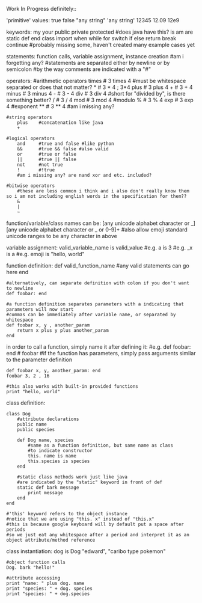 Work In Progress definitely::

'primitive' values:
	true
	false
	"any string"
	'any string'
	12345
	12.09
	12e9
	
keywords:
	my
	your
	public
	private
	protected #does java have this?
	is
	am
	are
	static
	def
	end
	class
	import
	when
	while
	for
	switch
	if
	else
	return
	break
	continue
	#probably missing some, haven't created many example cases yet
	
statements:
	function calls, variable assignment, instance creation #am i forgetting any?
	#statements are separated either by newline or by semicolon
	#by the way comments are indicated with a "#"
	
operators:
	#arithmetic operators
		times	# 3 times 4 #must be whitespace separated or does that not matter?
		*		# 3 * 4 ; 3*4
		plus	# 3 plus 4
		+		# 3 + 4
		minus	# 3 minus 4
		-		# 3 - 4
		div		# 3 div 4	#short for "divided by", is there something better?
		/		# 3 / 4
		mod		# 3 mod 4	#modulo
		%		# 3 % 4
		exp		# 3 exp 4 	#exponent
		**		# 3 ** 4
		#am i missing any?
		
	#string operators
		plus	#concatenation like java
		+
		
	#logical operators
		and		#true and false	#like python
		&&		#true && false #also valid
		or		#true or false
		||		#true || false
		not		#not true
		!		#!true
		#am i missing any? are nand xor and etc. included?
		
	#bitwise operators
		#these are less common i think and i also don't really know them so i am not including english words in the specification for them??
		&
		|
		~

function/variable/class names can be:
	[any unicode alphabet character or _][any unicode alphabet character or _ or 0-9]+
	#also allow emoji standard unicode ranges to be any character in above
	
variable assignment:
	valid_variable_name is valid_value
	#e.g. a is 3
	#e.g. _x is a
	#e.g. emoji is "hello, world"
	
function definition:
	def valid_function_name
		#any valid statements can go here
	end
	
	#alternatively, can separate definition with colon if you don't want to newline
	def foobar: end
	
	#a function definition separates parameters with a indicating that parameters will now start
	#commas can be immediately after variable name, or separated by whitespace
	def foobar x, y , another_param
		return x plus y plus another_param
	end

in order to call a function, simply name it after defining it:
	#e.g. def foobar: end
	#     foobar
	#if the function has parameters, simply pass arguments similar to the parameter definition
	
	def foobar x, y, another_param: end
	foobar 3, 2 , 16
	
	#this also works with built-in provided functions
	print "hello, world"
	
class definition:

	class Dog
		#attribute declarations
		public name
		public species
		
		def Dog name, species
			#same as a function definition, but same name as class
			#to indicate constructor
			this. name is name
			this.species is species
		end
			
		#static class methods work just like java
		#are indicated by the "static" keyword in front of def
		static def bark message
			print message
		end
	end
	
	#'this' keyword refers to the object instance
	#notice that we are using "this. x" instead of "this.x"
	#this is because google keyboard will by default put a space after periods
	#so we just eat any whitespace after a period and interpret it as an object attribute/method reference
	
class instantiation:
	dog is Dog "edward", "caribo type pokemon"
	
	#object function calls
	Dog. bark "hello!"
	
	#attribute accessing
	print "name: " plus dog. name
	print "species: " + dog. species
	print "species: " + dog.species
	
	
	

